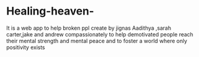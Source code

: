 # Healing-heaven-
It is a web app to help broken ppl
create by jignas Aadithya ,sarah carter,jake and andrew compassionately to help demotivated people reach their mental strength and mental peace and to foster a world where only positivity exists 
